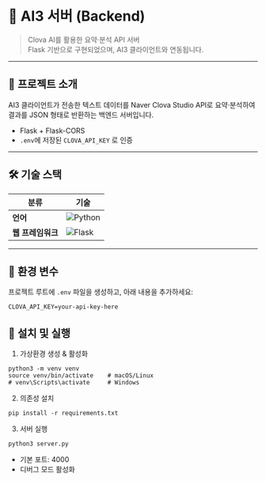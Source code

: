 # 🚀 AI3 서버 (Backend)

> Clova AI를 활용한 요약·분석 API 서버  
> Flask 기반으로 구현되었으며, AI3 클라이언트와 연동됩니다.

---


## 📌 프로젝트 소개
AI3 클라이언트가 전송한 텍스트 데이터를 Naver Clova Studio API로 요약·분석하여  
결과를 JSON 형태로 반환하는 백엔드 서버입니다.  
- Flask + Flask-CORS  
- `.env`에 저장된 `CLOVA_API_KEY` 로 인증  

---

## 🛠️ 기술 스택

| 분류           | 기술                                                                                              |
| -------------- | ------------------------------------------------------------------------------------------------- |
| **언어**         | ![Python](https://img.shields.io/badge/Python-343422.svg?logo=Python&style=for-the-badge&logoColor=3776AB) |
| **웹 프레임워크** | ![Flask](https://img.shields.io/badge/Flask-343422.svg?logo=Flask&style=for-the-badge&logoColor=white)       |


---

## 🔑 환경 변수

프로젝트 루트에 `.env` 파일을 생성하고, 아래 내용을 추가하세요:

```env
CLOVA_API_KEY=your-api-key-here
```

## 🏃 설치 및 실행

1. 가상환경 생성 & 활성화
```
python3 -m venv venv
source venv/bin/activate    # macOS/Linux
# venv\Scripts\activate     # Windows
```
2. 의존성 설치
```
pip install -r requirements.txt
```

3. 서버 실행
```
python3 server.py
```
- 기본 포트: 4000
- 디버그 모드 활성화
